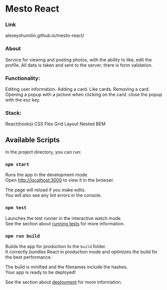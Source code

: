# Mesto React

### Link
alexeyshumilin.github.io/mesto-react/

### About
Service for viewing and posting photos, with the ability to like, edit the profile. All data is taken and sent to the server, there is form validation.

### Functionality:
Editing user information.
Adding a card.
Like cards.
Removing a card.
Opening a popup with a picture when clicking on the card.
close the popup with the esc key.


### Stack:
React(hooks)
CSS
Flex
Grid Layout
Nested BEM


## Available Scripts

In the project directory, you can run:

### `npm start`

Runs the app in the development mode.<br />
Open [http://localhost:3000](http://localhost:3000) to view it in the browser.

The page will reload if you make edits.<br />
You will also see any lint errors in the console.

### `npm test`

Launches the test runner in the interactive watch mode.<br />
See the section about [running tests](https://facebook.github.io/create-react-app/docs/running-tests) for more information.

### `npm run build`

Builds the app for production to the `build` folder.<br />
It correctly bundles React in production mode and optimizes the build for the best performance.

The build is minified and the filenames include the hashes.<br />
Your app is ready to be deployed!

See the section about [deployment](https://facebook.github.io/create-react-app/docs/deployment) for more information.
